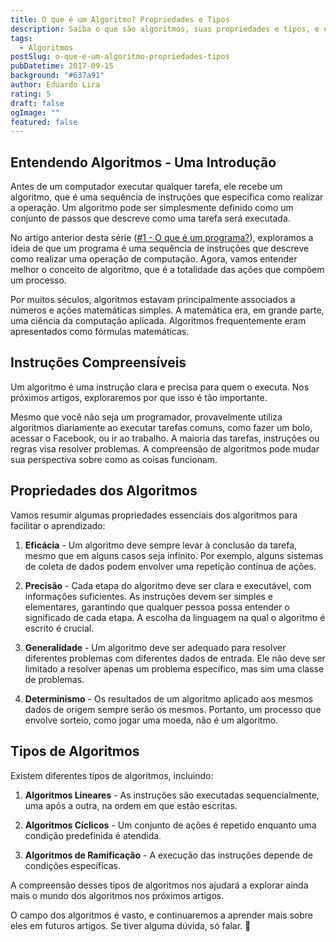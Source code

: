 ```yaml
---
title: O que é um Algoritmo? Propriedades e Tipos
description: Saiba o que são algoritmos, suas propriedades e tipos, e como eles desempenham um papel fundamental na resolução de problemas.
tags:
  - Algoritmos
postSlug: o-que-e-um-algoritmo-propriedades-tipos
pubDatetime: 2017-09-15
background: "#637a91"
author: Eduardo Lira
rating: 5
draft: false
ogImage: ""
featured: false
---
```


## Entendendo Algoritmos - Uma Introdução

Antes de um computador executar qualquer tarefa, ele recebe um algoritmo, que é uma sequência de instruções que especifica como realizar a operação. Um algoritmo pode ser simplesmente definido como um conjunto de passos que descreve como uma tarefa será executada.

No artigo anterior desta série ([#1 - O que é um programa?](/blog/basico-programacao-sequencia-instrucoes)), exploramos a ideia de que um programa é uma sequência de instruções que descreve como realizar uma operação de computação. Agora, vamos entender melhor o conceito de algoritmo, que é a totalidade das ações que compõem um processo.

Por muitos séculos, algoritmos estavam principalmente associados a números e ações matemáticas simples. A matemática era, em grande parte, uma ciência da computação aplicada. Algoritmos frequentemente eram apresentados como fórmulas matemáticas.

## Instruções Compreensíveis

Um algoritmo é uma instrução clara e precisa para quem o executa. Nos próximos artigos, exploraremos por que isso é tão importante.

Mesmo que você não seja um programador, provavelmente utiliza algoritmos diariamente ao executar tarefas comuns, como fazer um bolo, acessar o Facebook, ou ir ao trabalho. A maioria das tarefas, instruções ou regras visa resolver problemas. A compreensão de algoritmos pode mudar sua perspectiva sobre como as coisas funcionam.

## Propriedades dos Algoritmos

Vamos resumir algumas propriedades essenciais dos algoritmos para facilitar o aprendizado:

1. **Eficácia** - Um algoritmo deve sempre levar à conclusão da tarefa, mesmo que em alguns casos seja infinito. Por exemplo, alguns sistemas de coleta de dados podem envolver uma repetição contínua de ações.

2. **Precisão** - Cada etapa do algoritmo deve ser clara e executável, com informações suficientes. As instruções devem ser simples e elementares, garantindo que qualquer pessoa possa entender o significado de cada etapa. A escolha da linguagem na qual o algoritmo é escrito é crucial.

3. **Generalidade** - Um algoritmo deve ser adequado para resolver diferentes problemas com diferentes dados de entrada. Ele não deve ser limitado a resolver apenas um problema específico, mas sim uma classe de problemas.

4. **Determinismo** - Os resultados de um algoritmo aplicado aos mesmos dados de origem sempre serão os mesmos. Portanto, um processo que envolve sorteio, como jogar uma moeda, não é um algoritmo.

## Tipos de Algoritmos

Existem diferentes tipos de algoritmos, incluindo:

1. **Algoritmos Lineares** - As instruções são executadas sequencialmente, uma após a outra, na ordem em que estão escritas.

2. **Algoritmos Cíclicos** - Um conjunto de ações é repetido enquanto uma condição predefinida é atendida.

3. **Algoritmos de Ramificação** - A execução das instruções depende de condições específicas.

A compreensão desses tipos de algoritmos nos ajudará a explorar ainda mais o mundo dos algoritmos nos próximos artigos.

O campo dos algoritmos é vasto, e continuaremos a aprender mais sobre eles em futuros artigos. Se tiver alguma dúvida, só falar. 🏃
